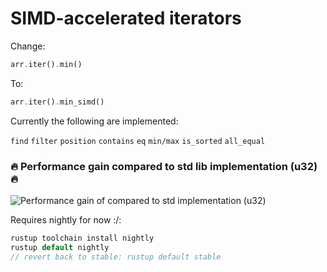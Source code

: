 #  SIMD-accelerated iterators

Change:
```Rust
arr.iter().min()
```
To:
```Rust
arr.iter().min_simd()
```


Currently the following are implemented:

```find```
```filter```
```position```
```contains```
```eq```
```min/max```
```is_sorted```
```all_equal```



### 🔥 Performance gain compared to std lib implementation (u32) 🔥
![Performance gain of compared to std implementation (u32)](benchmark.png)


Requires nightly for now :/:
```Rust
rustup toolchain install nightly
rustup default nightly
// revert back to stable: rustup default stable
```
